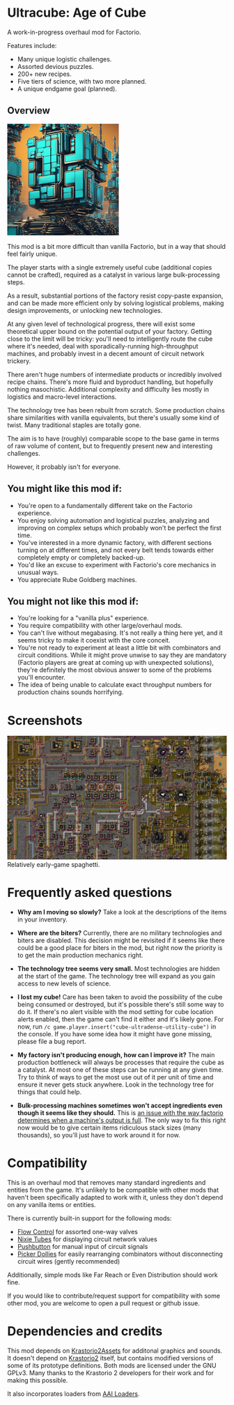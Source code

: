 # Ultracube: Age of Cube

A work-in-progress overhaul mod for Factorio.

Features include:
* Many unique logistic challenges.
* Assorted devious puzzles.
* 200+ new recipes.
* Five tiers of science, with two more planned.
* A unique endgame goal (planned).

## Overview

![Thumbnail](thumbnail.png)

This mod is a bit more difficult than vanilla Factorio, but in a way that should feel fairly unique.

The player starts with a single extremely useful cube (additional copies cannot be crafted), required as a catalyst in various large bulk-processing steps.

As a result, substantial portions of the factory resist copy-paste expansion, and can be made more efficient only by solving logistical problems, making design improvements, or unlocking new technologies.

At any given level of technological progress, there will exist some theoretical upper bound on the potential output of your factory. Getting close to the limit will be tricky: you'll need to intelligently route the cube where it's needed, deal with sporadically-running high-throughput machines, and probably invest in a decent amount of circuit network trickery.

There aren't huge numbers of intermediate products or incredibly involved recipe chains. There's more fluid and byproduct handling, but hopefully nothing masochistic. Additional complexity and difficulty lies mostly in logistics and macro-level interactions.

The technology tree has been rebuilt from scratch. Some production chains share similarities with vanilla equivalents, but there's usually some kind of twist. Many traditional staples are totally gone.

The aim is to have (roughly) comparable scope to the base game in terms of raw volume of content, but to frequently present new and interesting challenges.

However, it probably isn't for everyone.

## You might like this mod if:

* You're open to a fundamentally different take on the Factorio experience.
* You enjoy solving automation and logistical puzzles, analyzing and improving on complex setups which probably won't be perfect the first time.
* You've interested in a more dynamic factory, with different sections turning on at different times, and not every belt tends towards either completely empty or completely backed-up.
* You'd like an excuse to experiment with Factorio's core mechanics in unusual ways.
* You appreciate Rube Goldberg machines.

## You might not like this mod if:

* You're looking for a "vanilla plus" experience.
* You require compatibility with other large/overhaul mods.
* You can't live without megabasing. It's not really a thing here yet, and it seems tricky to make it coexist with the core conceit.
* You're not ready to experiment at least a little bit with combinators and circuit conditions. While it might prove unwise to say they are mandatory (Factorio players are great at coming up with unexpected solutions), they're definitely the most obvious answer to some of the problems you'll encounter.
* The idea of being unable to calculate exact throughput numbers for production chains sounds horrifying.

# Screenshots

![Early-game spaghetti](screenshots/spaghetti.jpg)
Relatively early-game spaghetti.

# Frequently asked questions

* **Why am I moving so slowly?** Take a look at the descriptions of the items in your inventory.

* **Where are the biters?** Currently, there are no military technologies and biters are disabled. This decision might be revisited if it seems like there could be a good place for biters in the mod, but right now the priority is to get the main production mechanics right.

* **The technology tree seems very small.** Most technologies are hidden at the start of the game. The technology tree will expand as you gain access to new levels of science.

* **I lost my cube!** Care has been taken to avoid the possibility of the cube being consumed or destroyed, but it's possible there's still some way to do it. If there's no alert visible with the mod setting for cube location alerts enabled, then the game can't find it either and it's likely gone. For now, run `/c game.player.insert("cube-ultradense-utility-cube")` in the console. If you have some idea how it might have gone missing, please file a bug report.

* **My factory isn't producing enough, how can I improve it?** The main production bottleneck will always be processes that require the cube as a catalyst. At most one of these steps can be running at any given time. Try to think of ways to get the most use out of it per unit of time and ensure it never gets stuck anywhere. Look in the technology tree for things that could help.

* **Bulk-processing machines sometimes won't accept ingredients even though it seems like they should.** This is [an issue with the way factorio determines when a machine's output is full](https://forums.factorio.com/viewtopic.php?f=7&t=101436). The only way to fix this right now would be to give certain items ridiculous stack sizes (many thousands), so you'll just have to work around it for now.

# Compatibility

This is an overhaul mod that removes many standard ingredients and entities from the game. It's unlikely to be compatible with other mods that haven't been specifically adapted to work with it, unless they don't depend on any vanilla items or entities.

There is currently built-in support for the following mods:

* [Flow Control](https://mods.factorio.com/mod/Flow%20Control) for assorted one-way valves
* [Nixie Tubes](https://mods.factorio.com/mod/nixie-tubes) for displaying circuit network values
* [Pushbutton](https://mods.factorio.com/mod/pushbutton) for manual input of circuit signals
* [Picker Dollies](https://mods.factorio.com/mod/PickerDollies) for easily rearranging combinators without disconnecting circuit wires (gently recommended)

Additionally, simple mods like Far Reach or Even Distribution should work fine.

If you would like to contribute/request support for compatibility with some other mod, you are welcome to open a pull request or github issue.

# Dependencies and credits

This mod depends on [Krastorio2Assets](https://mods.factorio.com/mod/Krastorio2Assets) for additonal graphics and sounds. It doesn't depend on [Krastorio2](https://mods.factorio.com/mod/Krastorio2) itself, but contains modified versions of some of its prototype definitions. Both mods are licensed under the GNU GPLv3. Many thanks to the Krastorio 2 developers for their work and for making this possible.

It also incorporates loaders from [AAI Loaders](https://mods.factorio.com/mod/aai-loaders).